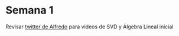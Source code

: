 # Semana 1
Revisar [twitter de Alfredo](https://twitter.com/alfcnz) para videos de SVD y Álgebra Lineal inicial